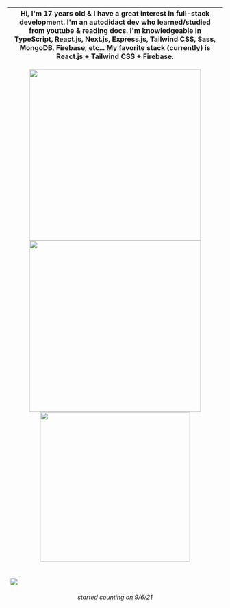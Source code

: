 <div align=center>

| Hi, I'm 17 years old & I have a great interest in full-stack development. I'm an autodidact dev who learned/studied from youtube & reading docs. I'm knowledgeable in TypeScript, React.js, Next.js, Express.js, Tailwind CSS, Sass, MongoDB, Firebase, etc... My favorite stack (currently) is React.js + Tailwind CSS + Firebase. |
|---|
  
</div>

<div align=center>
  <img width="400" src="https://github-readme-stats.vercel.app/api?username=joshxfi&theme=tokyonight&show_icons=true&hide_border=true&count_private=true" />
  <img width="400"  src="https://github-readme-streak-stats.herokuapp.com?user=joshxfi&theme=tokyonight&hide_border=true" />
</div>

<div align=center>
  <img width="350" src="https://github-readme-stats.vercel.app/api/top-langs/?username=joshxfi&theme=tokyonight&show_icons=true&hide_border=true&layout=compact" />
</div>

<br>

<div align=center>
  
  | ![](https://komarev.com/ghpvc/?username=joshxfi&color=blue) |
  |---|
  *started counting on 9/6/21*
  
</div>

[//]: # (started counting on 9/5/21)





